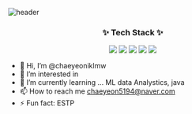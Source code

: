 ![header](https://capsule-render.vercel.app/api?type=wave&color=d6ace0&height=300&section=header&text=chaeyeon's%20GitHub&fontSize=40)



<h3 align="center">✨ Tech Stack ✨</h3>
<div align="center">
<img src="https://img.shields.io/badge/pycharm-000000.svg?style=for-the-badge&logo=pycharm&logoColor=white" />
<img src="https://img.shields.io/badge/HeidiSQL-88CE02.svg?style=for-the-badge&logo=HeidiSQLlogoColor=white" />
<img src="https://img.shields.io/badge/MySQL-4479A1.svg?style=for-the-badge&logo=MySQL&logoColor=white" />
<img src="https://img.shields.io/badge/Docker-2496ED.svg?style=for-the-badge&logo=Docker&logoColor=white" />
<img src="https://img.shields.io/badge/python-FFCC33.svg?style=for-the-badge&logo=python&logoColor=white" />
</div>






- 👋 Hi, I’m @chaeyeoniklmw
- 👀 I’m interested in 
- 🌱 I’m currently learning ... ML data Analystics, java
- 📫 How to reach me chaeyeon5194@naver.com
- ⚡ Fun fact: ESTP

<!---
chaeyeoniklmw/chaeyeoniklmw is a ✨ special ✨ repository because its `README.md` (this file) appears on your GitHub profile.
You can click the Preview link to take a look at your changes.
--->
